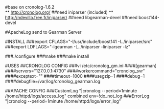 #base on cronolog-1.6.2    
** http://cronolog.org/
##need iniparser (included) 
** http://ndevilla.free.fr/iniparser/
##need libgearman-devel
##need boost144-devel

#ApacheLog send to Gearman Server

#INSTALL
###export CFLAGS="-I/usr/include/boost141 -I../iniparser/src"
###export LDFLAGS="-lgearman -L../iniparser -liniparser -lz"

###./configure
###make
###make install

#USES
##CRONOLOG CONFIG
###vi /etc/cronolog_gm.ini
####[gearman]
####servers="127.0.0.1:4730"
####workercommand="cronolog_svr"
####exceptext=""
####timeout=1000
####usegzip=1
####debug=1
####debugfile=/var/log/cronolog_gearman.log


##APACHE CONFIG
###CustomLog "|cronolog --period=1minute /home/httpd/logs/access_log" combined env=!do_not_log
###ErrorLog "|cronolog --period=1minute /home/httpd/logs/error_log"

